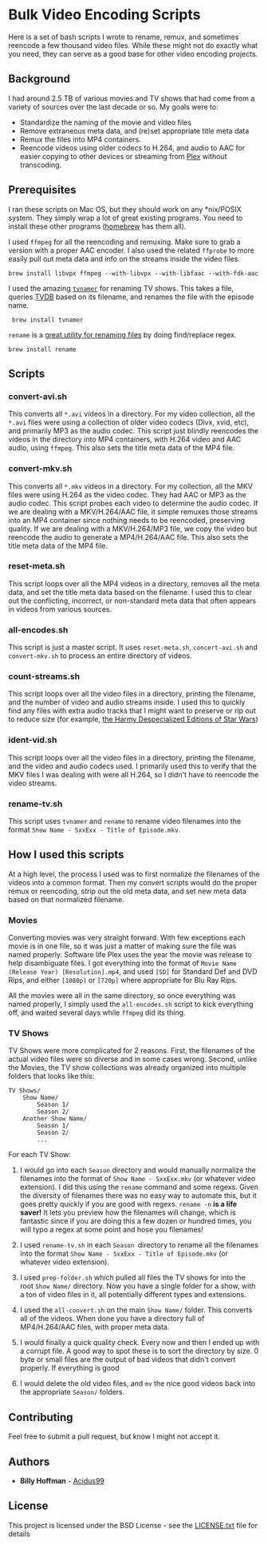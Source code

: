 # Bulk Video Encoding Scripts

Here is a set of bash scripts I wrote to rename, remux, and sometimes reencode a few thousand video files. While these might not do exactly what you need, they can serve as a good base for other video encoding projects.


## Background

I had around 2.5 TB of various movies and TV shows that had come from a variety of sources over the last decade or so. My goals were to:

- Standardize the naming of the movie and video files
- Remove extraneous meta data, and (re)set appropriate title meta data
- Remux the files into MP4 containers.
- Reencode videos using older codecs to H.264, and audio to AAC for easier copying to other devices or streaming from [Plex](https://www.plex.tv/) without transcoding.


## Prerequisites

I ran these scripts on Mac OS, but they should work on any *nix/POSIX system. They simply wrap a lot of great existing programs. You need to install these other programs ([homebrew](https://brew.sh/) has them all).

I used `ffmpeg` for all the reencoding and remuxing. Make sure to grab a version with a proper AAC encoder. I also used the related `ffprobe` to more easily pull out meta data and info on the streams inside the video files.

```
brew install libvpx ffmpeg --with-libvpx --with-libfaac --with-fdk-aac
```

I used the amazing [`tvnamer`](https://github.com/dbr/tvnamer) for renaming TV shows. This takes a file, queries [TVDB](https://www.thetvdb.com/) based on its filename, and renames the file with the episode name.

```
 brew install tvnamer
```

`rename` is a [great utility for renaming files](http://plasmasturm.org/code/rename/) by doing find/replace regex.

```
brew install rename
```

## Scripts

### convert-avi.sh

This converts all `*.avi` videos in a directory. For my video collection, all the `*.avi` files were using a collection of older video codecs (Divx, xvid, etc), and primarily MP3 as the audio codec. This script just blindly reencodes the videos in the directory into MP4 containers, with H.264 video and AAC audio, using `ffmpeg`. This also sets the title meta data of the MP4 file.

### convert-mkv.sh

This converts all `*.mkv` videos in a directory. For my collection, all the MKV files were using  H.264 as the video codec. They had AAC or MP3 as the audio codec. This script probes each video to determine the audio codec. If we are dealing with a MKV/H.264/AAC file, it simple remuxes those streams into an MP4 container since nothing needs to be reencoded, preserving quality. If we are dealing with a MKV/H.264/MP3 file, we copy the video but reencode the audio to generate a MP4/H.264/AAC file. This also sets the title meta data of the MP4 file.

### reset-meta.sh

This script loops over all the MP4 videos in a directory, removes all the meta data, and set the title meta data based on the filename. I used this to clear out the conflicting, incorrect, or non-standard meta data that often appears in videos from various sources.

### all-encodes.sh
This script is just a master script. It uses `reset-meta.sh`, `concert-avi.sh` and `convert-mkv.sh` to process an entire directory of videos.


### count-streams.sh

This script loops over all the video files in a directory, printing the filename, and the number of video and audio streams inside. I used this to quickly find any files with extra audio tracks that I might want to preserve or rip out to reduce size (for example, [the Harmy Despecialized Editions of Star Wars](https://en.wikipedia.org/wiki/Harmy%27s_Despecialized_Edition))


### ident-vid.sh

This script loops over all the video files in a directory, printing the filename, and the video and audio codecs used. I primarily used this to verify that the MKV files I was dealing with were all H.264, so I didn't have to reencode the video streams.

### rename-tv.sh

This script uses `tvnamer` and `rename` to rename video filenames into the format `Show Name - SxxExx - Title of Episode.mkv`.


## How I used this scripts

At a high level, the process I used was to first normalize the filenames of the videos into a common format. Then my convert scripts would do the proper remux or reencoding, strip out the old meta data, and set new meta data based on that normalized filename.

### Movies

Converting movies was very straight forward. With few exceptions each movie is in one file, so it was just a matter of making sure the file was named properly. Software life Plex uses the year the movie was release to help disambiguate files. I got everything into the format of `Movie Name (Release Year) [Resolution].mp4`, and used `[SD]` for Standard Def and DVD Rips, and either `[1080p]` or `[720p]` where appropriate for Blu Ray Rips.

All the movies were all in the same directory, so once everything was named properly, I simply used the `all-encodes.sh` script to kick everything off, and waited several days while `ffmpeg` did its thing.

### TV Shows

TV Shows were more complicated for 2 reasons. First, the filenames of the actual video files were so diverse and in some cases wrong. Second, unlike the Movies, the TV show collections was already organized into multiple folders that looks like this:

```
TV Shows/
	Show Name/
		Season 1/
		Season 2/
	Another Show Name/
		Season 1/
		Season 2/
		...
```

For each TV Show:

1. I would go into each `Season` directory and would manually normalize the filenames into the format of `Show Name - SxxExx.mkv` (or whatever video extension). I did this using the `rename` command and some regexs. Given the diversity of filenames there was no easy way to automate this, but it goes pretty quickly if you are good with regexs. `rename -n` **is a life saver!** It lets you preview how the filenames will change, which is fantastic since if you are doing this a few dozen or hundred times, you will typo a regex at some point and hose you filenames!

2. I used `rename-tv.sh` in each `Season `directory to rename all the filenames into the format `Show Name - SxxExx - Title of Episode.mkv` (or whatever video extension).

3. I used `prep-folder.sh` which pulled all files the TV shows for into the root `Show Name/` directory. Now you have a single folder for a show, with a ton of video files in it, all potentially different types and extensions.

4. I used the `all-convert.sh` on the main `Show Name/` folder. This converts all of the videos. When done you have a directory full of MP4/H.264/AAC files, with proper meta data.

5. I would finally a quick quality check. Every now and then I ended up with a corrupt file. A good way to spot these is to sort the directory by size. 0 byte or small files are the output of bad videos that didn't convert properly. If everything is good

6. I would delete the old video files, and `mv` the nice good videos back into the appropriate `Season/` folders.


## Contributing

Feel free to submit a pull request, but know I might not accept it.

## Authors

- **Billy Hoffman** - [Acidus99](https://github.com/Acidus99)

## License

This project is licensed under the BSD License - see the [LICENSE.txt](LICENSE.txt) file for details

